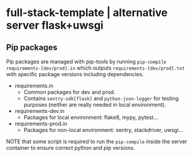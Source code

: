 # full-stack-template | alternative server flask+uwsgi

## Pip packages

Pip packages are managed with pip-tools by running `pip-compile requirements-[dev/prod].in` which outputs `requirements-[dev/prod].txt` with specific package versions including dependencies.

* requirements.in
  * Common packages for dev and prod.
  * Contains `sentry-sdk[flask]` and `python-json-logger` for testing purposes (neither are really needed in local environment).
* requirements-dev.in
  * Packages for local environment: flake8, mypy, pytest...
* requirements-prod.in
  * Packages for non-local environment: sentry, stackdriver, uwsgi...

NOTE that some script is required to run the `pip-compile` inside the server container to ensure correct python and pip versions.
